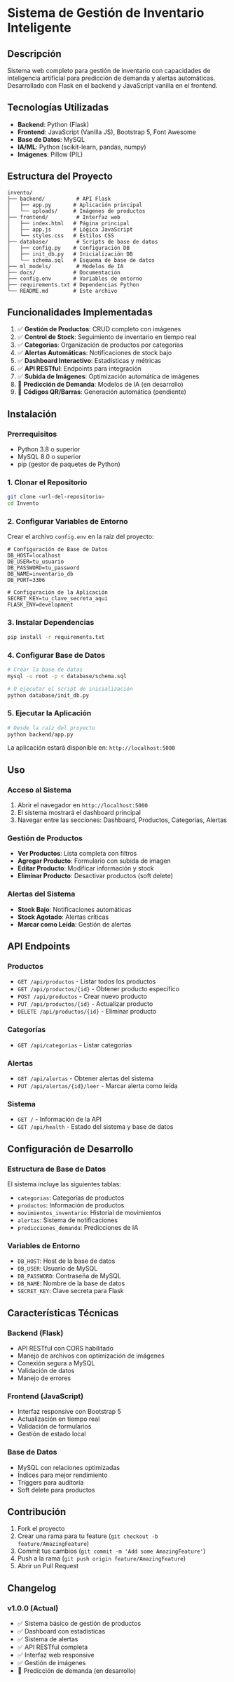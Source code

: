 # Sistema de Gestión de Inventario Inteligente

## Descripción
Sistema web completo para gestión de inventario con capacidades de inteligencia artificial para predicción de demanda y alertas automáticas. Desarrollado con Flask en el backend y JavaScript vanilla en el frontend.

## Tecnologías Utilizadas
- **Backend**: Python (Flask)
- **Frontend**: JavaScript (Vanilla JS), Bootstrap 5, Font Awesome
- **Base de Datos**: MySQL
- **IA/ML**: Python (scikit-learn, pandas, numpy)
- **Imágenes**: Pillow (PIL)

## Estructura del Proyecto
```
invento/
├── backend/          # API Flask
│   ├── app.py       # Aplicación principal
│   └── uploads/     # Imágenes de productos
├── frontend/         # Interfaz web
│   ├── index.html   # Página principal
│   ├── app.js       # Lógica JavaScript
│   └── styles.css   # Estilos CSS
├── database/         # Scripts de base de datos
│   ├── config.py    # Configuración DB
│   ├── init_db.py   # Inicialización DB
│   └── schema.sql   # Esquema de base de datos
├── ml_models/        # Modelos de IA
├── docs/            # Documentación
├── config.env       # Variables de entorno
├── requirements.txt # Dependencias Python
└── README.md        # Este archivo
```

## Funcionalidades Implementadas
1. ✅ **Gestión de Productos**: CRUD completo con imágenes
2. ✅ **Control de Stock**: Seguimiento de inventario en tiempo real
3. ✅ **Categorías**: Organización de productos por categorías
4. ✅ **Alertas Automáticas**: Notificaciones de stock bajo
5. ✅ **Dashboard Interactivo**: Estadísticas y métricas
6. ✅ **API RESTful**: Endpoints para integración
7. ✅ **Subida de Imágenes**: Optimización automática de imágenes
8. 🔄 **Predicción de Demanda**: Modelos de IA (en desarrollo)
9. 🔄 **Códigos QR/Barras**: Generación automática (pendiente)

## Instalación

### Prerrequisitos
- Python 3.8 o superior
- MySQL 8.0 o superior
- pip (gestor de paquetes de Python)

### 1. Clonar el Repositorio
```bash
git clone <url-del-repositorio>
cd Invento
```

### 2. Configurar Variables de Entorno
Crear el archivo `config.env` en la raíz del proyecto:
```env
# Configuración de Base de Datos
DB_HOST=localhost
DB_USER=tu_usuario
DB_PASSWORD=tu_password
DB_NAME=inventario_db
DB_PORT=3306

# Configuración de la Aplicación
SECRET_KEY=tu_clave_secreta_aqui
FLASK_ENV=development
```

### 3. Instalar Dependencias
```bash
pip install -r requirements.txt
```

### 4. Configurar Base de Datos
```bash
# Crear la base de datos
mysql -u root -p < database/schema.sql

# O ejecutar el script de inicialización
python database/init_db.py
```

### 5. Ejecutar la Aplicación
```bash
# Desde la raíz del proyecto
python backend/app.py
```

La aplicación estará disponible en: `http://localhost:5000`

## Uso

### Acceso al Sistema
1. Abrir el navegador en `http://localhost:5000`
2. El sistema mostrará el dashboard principal
3. Navegar entre las secciones: Dashboard, Productos, Categorías, Alertas

### Gestión de Productos
- **Ver Productos**: Lista completa con filtros
- **Agregar Producto**: Formulario con subida de imagen
- **Editar Producto**: Modificar información y stock
- **Eliminar Producto**: Desactivar productos (soft delete)

### Alertas del Sistema
- **Stock Bajo**: Notificaciones automáticas
- **Stock Agotado**: Alertas críticas
- **Marcar como Leída**: Gestión de alertas

## API Endpoints

### Productos
- `GET /api/productos` - Listar todos los productos
- `GET /api/productos/{id}` - Obtener producto específico
- `POST /api/productos` - Crear nuevo producto
- `PUT /api/productos/{id}` - Actualizar producto
- `DELETE /api/productos/{id}` - Eliminar producto

### Categorías
- `GET /api/categorias` - Listar categorías

### Alertas
- `GET /api/alertas` - Obtener alertas del sistema
- `PUT /api/alertas/{id}/leer` - Marcar alerta como leída

### Sistema
- `GET /` - Información de la API
- `GET /api/health` - Estado del sistema y base de datos

## Configuración de Desarrollo

### Estructura de Base de Datos
El sistema incluye las siguientes tablas:
- `categorias`: Categorías de productos
- `productos`: Información de productos
- `movimientos_inventario`: Historial de movimientos
- `alertas`: Sistema de notificaciones
- `predicciones_demanda`: Predicciones de IA

### Variables de Entorno
- `DB_HOST`: Host de la base de datos
- `DB_USER`: Usuario de MySQL
- `DB_PASSWORD`: Contraseña de MySQL
- `DB_NAME`: Nombre de la base de datos
- `SECRET_KEY`: Clave secreta para Flask

## Características Técnicas

### Backend (Flask)
- API RESTful con CORS habilitado
- Manejo de archivos con optimización de imágenes
- Conexión segura a MySQL
- Validación de datos
- Manejo de errores

### Frontend (JavaScript)
- Interfaz responsive con Bootstrap 5
- Actualización en tiempo real
- Validación de formularios
- Gestión de estado local

### Base de Datos
- MySQL con relaciones optimizadas
- Índices para mejor rendimiento
- Triggers para auditoría
- Soft delete para productos

## Contribución
1. Fork el proyecto
2. Crear una rama para tu feature (`git checkout -b feature/AmazingFeature`)
3. Commit tus cambios (`git commit -m 'Add some AmazingFeature'`)
4. Push a la rama (`git push origin feature/AmazingFeature`)
5. Abrir un Pull Request

## Changelog
### v1.0.0 (Actual)
- ✅ Sistema básico de gestión de productos
- ✅ Dashboard con estadísticas
- ✅ Sistema de alertas
- ✅ API RESTful completa
- ✅ Interfaz web responsive
- ✅ Gestión de imágenes
- 🔄 Predicción de demanda (en desarrollo) 
